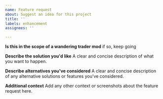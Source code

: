 ```yaml
---
name: Feature request
about: Suggest an idea for this project
title: ''
labels: enhancement
assignees: ''

---
```


**Is this in the scope of a wandering trader mod**
if so, keep going

**Describe the solution you'd like**
A clear and concise description of what you want to happen.

**Describe alternatives you've considered**
A clear and concise description of any alternative solutions or features you've considered.

**Additional context**
Add any other context or screenshots about the feature request here.
